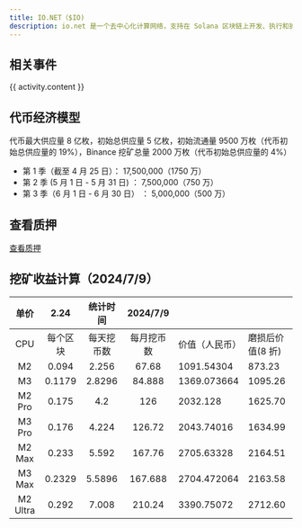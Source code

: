```yaml
---
title: IO.NET（$IO)
description: io.net 是一个去中心化计算网络，支持在 Solana 区块链上开发、执行和扩展 ML 应用程序，将 100 万个 GPU 组合在一起，形成世界上最大的 GPU 集群和 DePIN.io.net 聚合来自未充分利用的资源（例如独立数据中心、加密矿工以及 Filecoin、Render 等加密项目）的 GPU 来解决这个问题，这些资源结合在去中心化物理基础设施网络 (DePIN) 中，使工程师能够在可访问、可定制、经济高效且易于实施的系统中获得大量计算能力。
---
```


<PageHeader
  logo="/images/ionet/logo.png"
  coverImg="/images/ionet/cover.jpeg"
  :online="true"
  :links="links"
/>

## 相关事件

<el-timeline style="max-width: 600px">
  <el-timeline-item
    v-for="(activity, index) in activities"
    :key="index"
    :timestamp="activity.timestamp"
  >
    {{ activity.content }}
  </el-timeline-item>
</el-timeline>

## 代币经济模型

<CoinModel :coinFinance="coinFinance" />

代币最大供应量 8 亿枚，初始总供应量 5 亿枚，初始流通量 9500 万枚（代币初始总供应量的 19%），Binance 挖矿总量 2000 万枚（代币初始总供应量的 4%）

- 第 1 季（截至 4 月 25 日）： 17,500,000（1750 万）
- 第 2 季 (5 月 1 日 - 5 月 31 日) ： 7,500,000（750 万）
- 第 3 季（6 月 1 日 - 6 月 30 日） ： 5,000,000（500 万）

## 查看质押

[查看质押](https://solscan.io/account/6Bb1M6pAT6ZQa5BvouMR87Z4PcLXAjLwehgP34Q6V1tZ#transfers)

## 挖矿收益计算（2024/7/9）

|   单价   |   2.24   |  统计时间  |  2024/7/9  |                |                  |
| :------: | :------: | :--------: | :--------: | -------------- | ---------------- |
|   CPU    | 每个区块 | 每天挖币数 | 每月挖币数 | 价值（人民币） | 磨损后价值(8 折) |
|    M2    |  0.094   |   2.256    |   67.68    | 1091.54304     | 873.23           |
|    M3    |  0.1179  |   2.8296   |   84.888   | 1369.073664    | 1095.26          |
|  M2 Pro  |  0.175   |    4.2     |    126     | 2032.128       | 1625.70          |
|  M3 Pro  |  0.176   |   4.224    |   126.72   | 2043.74016     | 1634.99          |
|  M2 Max  |  0.233   |   5.592    |   167.76   | 2705.63328     | 2164.51          |
|  M3 Max  |  0.2329  |   5.5896   |  167.688   | 2704.472064    | 2163.58          |
| M2 Ultra |  0.292   |   7.008    |   210.24   | 3390.75072     | 2712.60          |

<script setup>
const links = [
  { name: 'io.net', url: 'http://io.net' },
  { name: 'X', url: 'https://x.com/ionet' },
  { name: 'Discord', url: 'https://discord.com/invite/ionetofficial' },
  { name: 'Telegram', url: 'https://t.me/io_net' },
  { name: 'Doc', url: 'https://docs.io.net/docs/inception' },
  { name: 'Claim', url: 'https://app.streamflow.finance/airdrop' },
  { name: 'Foundation', url: 'https://iog.net/' },
  { name: 'Mint教程', url: 'https://mirror.xyz/maskpad.eth/1fyMaNu3LvVj0epOeLLCLXCn4V1IEmG562swGwBdBoAn' },
]
const coinFinance = [
  { label: '最大供应量', value: '800,000,000', },
  { label: '初始供应量', value: '95,000,000', },
  { label: '第一季空投', value: '17,500,000', },
]
const activities = [
  {
    timestamp: '2024-08-23',
    content: 'io.net推出质押计划，通过将设备质押在IO网络中可获得区块奖励',
  },
  {
    timestamp: '2024-6-11',
    content: 'io.net 已开放 IO 代币空投申领',
  },
  {
    timestamp: '2024-03-05',
    content: 'io.net 完成 3000 万美元A轮融资',
  },
  {
    timestamp: '2023-05-01',
    content: 'io.net 完成 1000 万美元种子轮融资',
  }
]
</script>

<style module>
</style>
